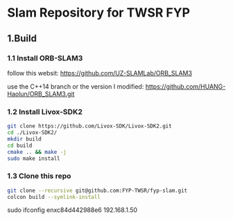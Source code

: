 # Slam Repository for TWSR FYP
## 1.Build
### 1.1 Install ORB-SLAM3
follow this websit:
<https://github.com/UZ-SLAMLab/ORB_SLAM3>

use the C++14 branch or the version I modified:
<https://github.com/HUANG-Haolun/ORB_SLAM3.git>
### 1.2 Install Livox-SDK2
```bash
git clone https://github.com/Livox-SDK/Livox-SDK2.git
cd ./Livox-SDK2/
mkdir build
cd build
cmake .. && make -j
sudo make install
```
### 1.3 Clone this repo
```bash
git clone --recursive git@github.com:FYP-TWSR/fyp-slam.git
colcon build --symlink-install
```


sudo ifconfig enxc84d442988e6 192.168.1.50
